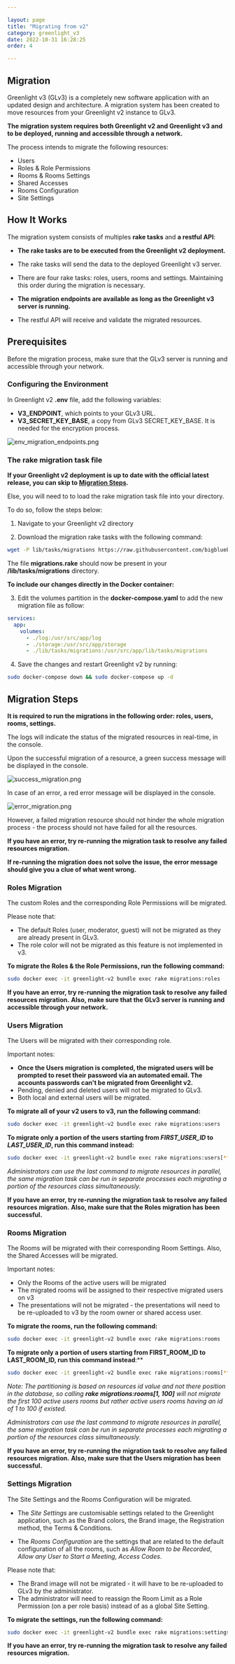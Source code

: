 ```yaml
---

layout: page
title: "Migrating from v2"
category: greenlight_v3
date: 2022-10-31 16:28:25
order: 4

---
```


## Migration

Greenlight v3 (GLv3) is a completely new software application with an updated design and architecture.
A migration system has been created to move resources from your Greenlight v2 instance to GLv3.

**The migration system requires both Greenlight v2 and Greenlight v3 and to be deployed, running and accessible through a network.**

The process intends to migrate the following resources:
- Users
- Roles & Role Permissions
- Rooms & Rooms Settings
- Shared Accesses
- Rooms Configuration
- Site Settings

## How It Works

The migration system consists of multiples **rake tasks** and **a restful API**:

- **The rake tasks are to be executed from the Greenlight v2 deployment.**
- The rake tasks will send the data to the deployed Greenlight v3 server.
- There are four rake tasks: roles, users, rooms and settings. Maintaining this order during the migration is necessary.

- **The migration endpoints are available as long as the Greenlight v3 server is running.**
- The restful API will receive and validate the migrated resources.

## Prerequisites

Before the migration process, make sure that the GLv3 server is running and accessible through your network.

### Configuring the Environment

In Greenlight v2 **.env** file, add the following variables:
- **V3_ENDPOINT**, which points to your GLv3 URL.
- **V3_SECRET_KEY_BASE**, a copy from GLv3 SECRET_KEY_BASE. It is needed for the encryption process.

![env_migration_endpoints.png](/images/greenlight/v3/migration/env_migration_endpoints.png)

### The rake migration task file

**If your Greenlight v2 deployment is up to date with the official latest release, you can skip to [Migration Steps](#migration-steps).**

Else, you will need to to load the rake migration task file into your directory. 

To do so, follow the steps below:

1) Navigate to your Greenlight v2 directory

2) Download the migration rake tasks with the following command:

```bash
wget -P lib/tasks/migrations https://raw.githubusercontent.com/bigbluebutton/greenlight/master/lib/tasks/migrations/migrations.rake
```

The file **migrations.rake** should now be present in your **/lib/tasks/migrations** directory.

**To include our changes directly in the Docker container:**

3) Edit the volumes partition in the **docker-compose.yaml** to add the new migration file as follow:

```yaml
services:
  app:
    volumes:
      - ./log:/usr/src/app/log
      - ./storage:/usr/src/app/storage
      - ./lib/tasks/migrations:/usr/src/app/lib/tasks/migrations
```


4) Save the changes and restart Greenlight v2 by running:

```bash
sudo docker-compose down && sudo docker-compose up -d
```

## Migration Steps

**It is required to run the migrations in the following order: roles, users, rooms, settings.**

The logs will indicate the status of the migrated resources in real-time, in the console.

Upon the successful migration of a resource, a green success message will be displayed in the console.

![success_migration.png](/images/greenlight/v3/migration/success_migration.png)

In case of an error, a red error message will be displayed in the console.

![error_migration.png](/images/greenlight/v3/migration/error_migration.png)

However, a failed migration resource should not hinder the whole migration process - the process should not have failed for all the resources.

**If you have an error, try re-running the migration task to resolve any failed resources migration.**

**If re-running the migration does not solve the issue, the error message should give you a clue of what went wrong.**

### Roles Migration

The custom Roles and the corresponding Role Permissions will be migrated.

Please note that:
- The default Roles (user, moderator, guest) will not be migrated as they are already present in GLv3.
- The role color will not be migrated as this feature is not implemented in v3.

**To migrate the Roles & the Role Permissions, run the following command:**
```bash
sudo docker exec -it greenlight-v2 bundle exec rake migrations:roles
```

**If you have an error, try re-running the migration task to resolve any failed resources migration.**
**Also, make sure that the GLv3 server is running and accessible through your network.**

### Users Migration
The Users will be migrated with their corresponding role.

Important notes:
- **Once the Users migration is completed, the migrated users will be prompted to reset their password via an automated email. The accounts passwords can't be migrated from Greenlight v2.**
- Pending, denied and deleted users will not be migrated to GLv3.
- Both local and external users will be migrated.

**To migrate all of your v2 users to v3, run the following command:**
```bash
sudo docker exec -it greenlight-v2 bundle exec rake migrations:users
```

**To migrate only a portion of the users starting from *FIRST_USER_ID* to *LAST_USER_ID*, run this command instead:**

```bash
sudo docker exec -it greenlight-v2 bundle exec rake migrations:users[**FIRST_USER_ID, LAST_USER_ID**]
```

*Administrators can use the last command to migrate resources in parallel, the same migration task can be run in separate processes each migrating a portion of the resources class simultaneously.*

**If you have an error, try re-running the migration task to resolve any failed resources migration.**
**Also, make sure that the Roles migration has been successful.**

### Rooms Migration
The Rooms will be migrated with their corresponding Room Settings. Also, the Shared Accesses will be migrated.

Important notes:

- Only the Rooms of the active users will be migrated
- The migrated rooms will be assigned to their respective migrated users on v3
- The presentations will not be migrated - the presentations will need to be re-uploaded to v3 by the room owner or shared access user.

**To migrate the rooms, run the following command:**

```bash
sudo docker exec -it greenlight-v2 bundle exec rake migrations:rooms
```

**To migrate only a portion of users starting from **FIRST_ROOM_ID** to **LAST_ROOM_ID**, run this command instead**:**

```bash
sudo docker exec -it greenlight-v2 bundle exec rake migrations:rooms[**FIRST_ROOM_ID, LAST_ROOM_ID**]
```

*Note: The partitioning is based on resources id value and not there position in the database, so calling **rake migrations:rooms[1, 100]** will not migrate the first 100 active users rooms but rather active users rooms having an id of 1 to 100 if existed.*

*Administrators can use the last command to migrate resources in parallel, the same migration task can be run in separate processes each migrating a portion of the resources class simultaneously.*

**If you have an error, try re-running the migration task to resolve any failed resources migration.**
**Also, make sure that the Users migration has been successful.**

### Settings Migration
The Site Settings and the Rooms Configuration will be migrated.

- The *Site Settings* are customisable settings related to the Greenlight application, such as the Brand colors, the Brand image, the Registration method, the Terms & Conditions.

- The *Rooms Configuration* are the settings that are related to the default configuration of all the rooms, such as *Allow Room to be Recorded*, *Allow any User to Start a Meeting*, *Access Codes*.

Please note that:
- The Brand image will not be migrated - it will have to be re-uploaded to GLv3 by the administrator. 
- The administrator will need to reassign the Room Limit as a Role Permission (on a per role basis) instead of as a global Site Setting.

**To migrate the settings, run the following command:**

```bash
sudo docker exec -it greenlight-v2 bundle exec rake migrations:settings
```

**If you have an error, try re-running the migration task to resolve any failed resources migration.**
